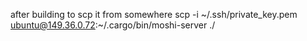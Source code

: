 after building to scp it from somewhere
scp -i ~/.ssh/private_key.pem ubuntu@149.36.0.72:~/.cargo/bin/moshi-server ./
